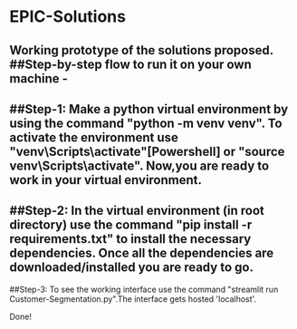# EPIC-Solutions
Working prototype of the solutions proposed.
##Step-by-step flow to run it on your own machine - 
-------------------------------------------------------------------------------------------------
##Step-1:
Make a python virtual environment by using the command "python -m venv venv".
To activate the environment use "venv\Scripts\activate"[Powershell] or "source venv\Scripts\activate".
Now,you are ready to work in your virtual environment.
------------------------------------------------------------------------------------------------------
##Step-2:
In the virtual environment (in root directory) use the command "pip install -r requirements.txt" to install the necessary dependencies.
Once all the dependencies are downloaded/installed you are ready to go.
---------------------------------------------------------------------------------------------------
##Step-3:
To see the working interface use the command "streamlit run Customer-Segmentation.py".The interface gets hosted 'localhost'.

Done!


